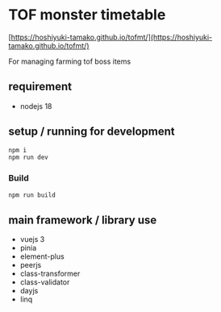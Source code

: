 # TOF monster timetable

[https://hoshiyuki-tamako.github.io/tofmt/](https://hoshiyuki-tamako.github.io/tofmt/)

For managing farming tof boss items

## requirement

- nodejs 18

## setup / running for development

```sh
npm i
npm run dev
```

### Build

```sh
npm run build
```

## main framework / library use

- vuejs 3
- pinia
- element-plus
- peerjs
- class-transformer
- class-validator
- dayjs
- linq
